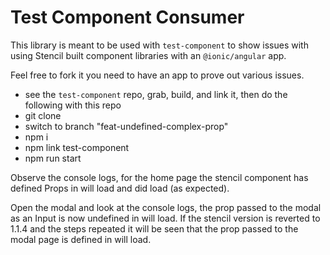 # Test Component Consumer

This library is meant to be used with `test-component` to show issues with using Stencil built component libraries with an `@ionic/angular` app.

Feel free to fork it you need to have an app to prove out various issues.

- see the `test-component` repo, grab, build, and link it, then do the following with this repo
- git clone
- switch to branch "feat-undefined-complex-prop"
- npm i
- npm link test-component
- npm run start

Observe the console logs, for the home page the stencil component has defined Props in will load and did load (as expected).

Open the modal and look at the console logs, the prop passed to the modal as an Input is now undefined in will load. If the stencil version is reverted to 1.1.4 and the steps repeated it will be seen that the prop passed to the modal page is defined in will load.